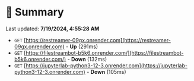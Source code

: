 # 📖 Summary
Last updated: **7/19/2024, 4:55:28 AM**

- `GET` [https://restreamer-09gx.onrender.com](https://restreamer-09gx.onrender.com) - **Up** (291ms)
- `GET` [https://filestreambot-b5k6.onrender.com/](https://filestreambot-b5k6.onrender.com/) - **Down** (132ms)
- `GET` [https://jupyterlab-python3-12-3.onrender.com](https://jupyterlab-python3-12-3.onrender.com) - **Down** (105ms)
